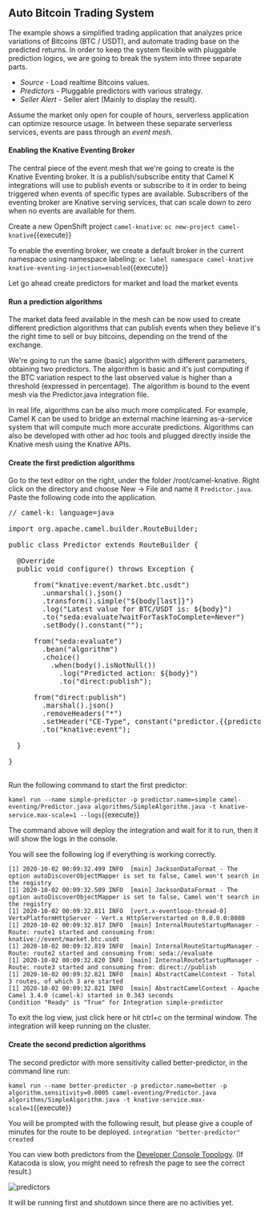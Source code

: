 ## Auto Bitcoin Trading System

The example shows a simplified trading application that analyzes price variations of Bitcoins (BTC / USDT), and automate trading base on the predicted returns. In order to keep the system flexible with pluggable prediction logics, we are going to break the system into three separate parts.
- *Source* - Load realtime Bitcoins values.
- *Predictors* - Pluggable predictors with various strategy.  
- *Seller Alert* - Seller alert (Mainly to display the result).

Assume the market only open for couple of hours, serverless application can optimize resource usage.
In between these separate serverless services, events are pass through an *event mesh*.

#### Enabling the Knative Eventing Broker

The central piece of the event mesh that we're going to create is the Knative Eventing broker. It is a publish/subscribe entity that Camel K integrations will use to publish events or subscribe to it in order to being triggered when events of specific types are available. Subscribers of the eventing broker are Knative serving services, that can scale down to zero when no events are available for them.



Create a new OpenShift project ``camel-knative``:
``oc new-project camel-knative``{{execute}}


To enable the eventing broker, we create a default broker in the current namespace using namespace labeling:
``oc label namespace camel-knative knative-eventing-injection=enabled``{{execute}}

Let go ahead create predictors for market and load the market events

#### Run a prediction algorithms

The market data feed available in the mesh can be now used to create different prediction algorithms that can publish events when they believe it's the right time to sell or buy bitcoins, depending on the trend of the exchange.

We're going to run the same (basic) algorithm with different parameters, obtaining two predictors. The algorithm is basic and it's just computing if the BTC variation respect to the last observed value is higher than a threshold (expressed in percentage). The algorithm is bound to the event mesh via the Predictor.java integration file.

In real life, algorithms can be also much more complicated. For example, Camel K can be used to bridge an external machine learning as-a-service system that will compute much more accurate predictions. Algorithms can also be developed with other ad hoc tools and plugged directly inside the Knative mesh using the Knative APIs.


#### Create the first prediction algorithms

Go to the text editor on the right, under the folder /root/camel-knative. Right click on the directory and choose New -> File and name it `Predictor.java`.
Paste the following code into the application.

<pre class="file" data-filename="Predictor.java" data-target="replace">
// camel-k: language=java

import org.apache.camel.builder.RouteBuilder;

public class Predictor extends RouteBuilder {

  @Override
  public void configure() throws Exception {

      from("knative:event/market.btc.usdt")
        .unmarshal().json()
        .transform().simple("${body[last]}")
        .log("Latest value for BTC/USDT is: ${body}")
        .to("seda:evaluate?waitForTaskToComplete=Never")
        .setBody().constant("");

      from("seda:evaluate")
        .bean("algorithm")
        .choice()
          .when(body().isNotNull())
            .log("Predicted action: ${body}")
            .to("direct:publish");

      from("direct:publish")
        .marshal().json()
        .removeHeaders("*")
        .setHeader("CE-Type", constant("predictor.{{predictor.name}}"))
        .to("knative:event");

  }

}

</pre>

Run the following command to start the first predictor:

``kamel run --name simple-predictor -p predictor.name=simple camel-eventing/Predictor.java algorithms/SimpleAlgorithm.java -t knative-service.max-scale=1 --logs``{{execute}}

The command above will deploy the integration and wait for it to run, then it will show the logs in the console.

You will see the following log if everything is working correctly.
```
[1] 2020-10-02 00:09:32.499 INFO  [main] JacksonDataFormat - The option autoDiscoverObjectMapper is set to false, Camel won't search in the registry
[1] 2020-10-02 00:09:32.509 INFO  [main] JacksonDataFormat - The option autoDiscoverObjectMapper is set to false, Camel won't search in the registry
[1] 2020-10-02 00:09:32.811 INFO  [vert.x-eventloop-thread-0] VertxPlatformHttpServer - Vert.x HttpServerstarted on 0.0.0.0:8080
[1] 2020-10-02 00:09:32.817 INFO  [main] InternalRouteStartupManager - Route: route1 started and consuming from: knative://event/market.btc.usdt
[1] 2020-10-02 00:09:32.819 INFO  [main] InternalRouteStartupManager - Route: route2 started and consuming from: seda://evaluate
[1] 2020-10-02 00:09:32.820 INFO  [main] InternalRouteStartupManager - Route: route3 started and consuming from: direct://publish
[1] 2020-10-02 00:09:32.821 INFO  [main] AbstractCamelContext - Total 3 routes, of which 3 are started
[1] 2020-10-02 00:09:32.821 INFO  [main] AbstractCamelContext - Apache Camel 3.4.0 (camel-k) started in 0.343 seconds
Condition "Ready" is "True" for Integration simple-predictor
```
To exit the log view, just click here or hit ctrl+c on the terminal window. The integration will keep running on the cluster.



#### Create the second prediction algorithms

The second predictor with more sensitivity called better-predictor, in the command line run:

``kamel run --name better-predictor -p predictor.name=better -p algorithm.sensitivity=0.0005 camel-eventing/Predictor.java algorithms/SimpleAlgorithm.java -t knative-service.max-scale=1``{{execute}}

You will be prompted with the following result, but please give a couple of minutes for the route to be deployed.
``integration "better-predictor" created``

You can view both predictors from the [Developer Console Topology](https://console-openshift-console-[[HOST_SUBDOMAIN]]-443-[[KATACODA_HOST]].environments.katacoda.com/topology/ns/camel-knative/graph).
(If Katacoda is slow, you might need to refresh the page to see the correct result.)

![predictors](/openshift/assets/middleware/middleware-camelk/camel-k-eventing/Eventing-Step2-01-predictors.png)

It will be running first and shutdown since there are no activities yet.
